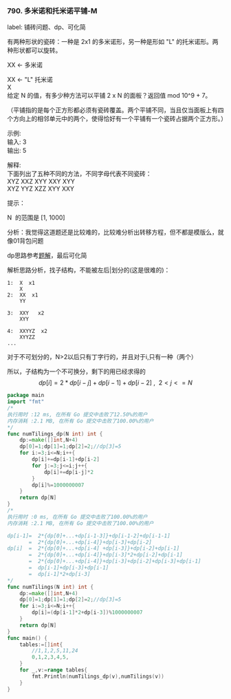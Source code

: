 ### 790. 多米诺和托米诺平铺-M

label: 铺砖问题、dp、可化简

有两种形状的瓷砖：一种是 2x1 的多米诺形，另一种是形如 "L" 的托米诺形。两种形状都可以旋转。

XX  <- 多米诺   

XX  <- "L" 托米诺  
X  
给定 N 的值，有多少种方法可以平铺 2 x N 的面板？返回值 mod 10^9 + 7。  

（平铺指的是每个正方形都必须有瓷砖覆盖。两个平铺不同，当且仅当面板上有四个方向上的相邻单元中的两个，使得恰好有一个平铺有一个瓷砖占据两个正方形。）

示例:   
输入: 3   
输出: 5  

解释:   
下面列出了五种不同的方法，不同字母代表不同瓷砖：  
XYZ XXZ XYY XXY XYY   
XYZ YYZ XZZ XYY XXY  

提示：

N  的范围是 [1, 1000]   


分析：我觉得这道题还是比较难的，比较难分析出转移方程，但不都是模版么，就像01背包问题

dp思路参考[题解](https://leetcode-cn.com/problems/domino-and-tromino-tiling/solution/dong-tai-gui-hua-fang-cheng-tui-li-by-wanyan/)，最后可化简

解析思路分析，找子结构，不能被左后|划分的(这是很难的)：  
```
1:  X  x1
    X 
2:  XX  x1
    YY

3:  XXY   x2
    XYY

4:  XXYYZ  x2
    XYYZZ
...
```
对于不可划分的，N>2以后只有丁字行的，并且对于i,只有一种（两个）

所以，子结构为一个不可换分，剩下的用已经求得的
$$
dp[i]=2*dp[i-j]+dp[i-1]+dp[i-2] \ , \  \ 2< j <=N
$$



```go
package main
import "fmt"
/*
执行用时 :12 ms, 在所有 Go 提交中击败了12.50%的用户
内存消耗 :2.1 MB, 在所有 Go 提交中击败了100.00%的用户
*/
func numTilings_dp(N int) int {
	dp:=make([]int,N+4)
	dp[0]=1;dp[1]=1;dp[2]=2;//dp[3]=5
	for i:=3;i<=N;i++{
		dp[i]+=dp[i-1]+dp[i-2]
		for j:=3;j<=i;j++{
			dp[i]+=dp[i-j]*2
		}
		dp[i]%=1000000007
	}
	return dp[N]
}
/*
执行用时 :0 ms, 在所有 Go 提交中击败了100.00%的用户
内存消耗 :2.1 MB, 在所有 Go 提交中击败了100.00%的用户

dp[i-1]=  2*{dp[0]+...+dp[i-1-3]}+dp[i-1-2]+dp[i-1-1]
       =  2*{dp[0]+...+dp[i-4]}+dp[i-3]+dp[i-2]
dp[i]  =  2*{dp[0]+...+dp[i-4] +dp[i-3]}+dp[i-2]+dp[i-1]
	   =  2*{dp[0]+...+dp[i-4]}+dp[i-3]*2+dp[i-2]+dp[i-1]
       =  2*{dp[0]+...+dp[i-4]}+dp[i-3]+dp[i-2]+dp[i-3]+dp[i-1]
       =  dp[i-1]+dp[i-3]+dp[i-1]
       =  dp[i-1]*2+dp[i-3]
*/
func numTilings(N int) int {
	dp:=make([]int,N+4)
	dp[0]=1;dp[1]=1;dp[2]=2;//dp[3]=5
	for i:=3;i<=N;i++{
		dp[i]=(dp[i-1]*2+dp[i-3])%1000000007
	}
	return dp[N]
}
func main() {
	tables:=[]int{
		//1,1,2,5,11,24
		0,1,2,3,4,5,
	}
	for _,v:=range tables{
		fmt.Println(numTilings_dp(v),numTilings(v))
	}
}

```